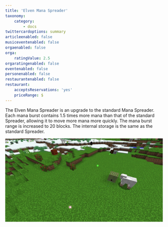 ```yaml
---
title: 'Elven Mana Spreader'
taxonomy:
    category:
        - docs
twittercardoptions: summary
articleenabled: false
musiceventenabled: false
orgaenabled: false
orga:
    ratingValue: 2.5
orgaratingenabled: false
eventenabled: false
personenabled: false
restaurantenabled: false
restaurant:
    acceptsReservations: 'yes'
    priceRange: $
---
```


The Elven Mana Spreader is an upgrade to the standard Mana Spreader. Each mana burst contains 1.5 times more mana than that of the standard Spreader, allowing it to move more mana more quickly. The mana burst range is increased to 20 blocks. The internal storage is the same as the standard Spreader.

![](Elven%20Mana%20Spreader.jpg)